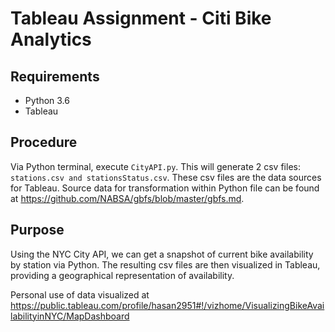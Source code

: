 # Tableau Assignment - Citi Bike Analytics

## Requirements
- Python 3.6
- Tableau

## Procedure
Via Python terminal, execute `CityAPI.py`. This will generate 2 csv files: `stations.csv and stationsStatus.csv`.
These csv files are the data sources for Tableau. Source data for transformation within Python file can be found
at https://github.com/NABSA/gbfs/blob/master/gbfs.md.

## Purpose
Using the NYC City API, we can get a snapshot of current bike availability by station via Python. The resulting csv files
are then visualized in Tableau, providing a geographical representation of availability.

Personal use of data visualized at 
https://public.tableau.com/profile/hasan2951#!/vizhome/VisualizingBikeAvailabilityinNYC/MapDashboard
